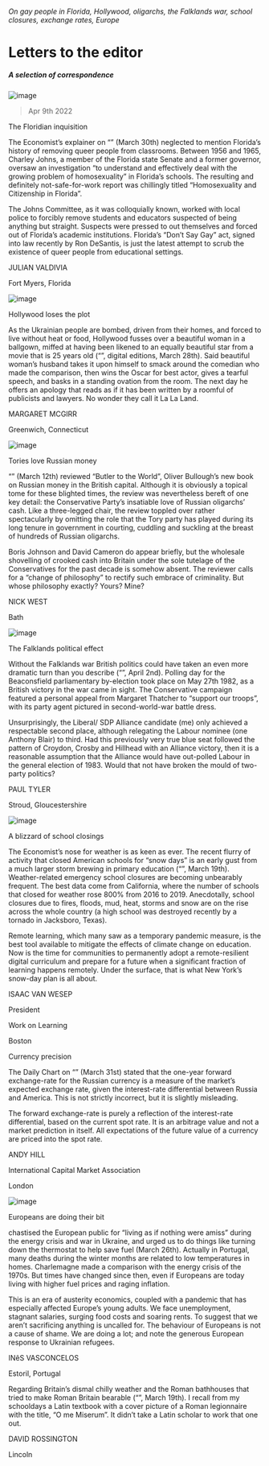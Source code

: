 ###### On gay people in Florida, Hollywood, oligarchs, the Falklands war, school closures, exchange rates, Europe
# Letters to the editor 
##### A selection of correspondence 
![image](images/20220402_blp512.jpg) 
> Apr 9th 2022 

The Floridian inquisition
The Economist’s explainer on “” (March 30th) neglected to mention Florida’s history of removing queer people from classrooms. Between 1956 and 1965, Charley Johns, a member of the Florida state Senate and a former governor, oversaw an investigation “to understand and effectively deal with the growing problem of homosexuality” in Florida’s schools. The resulting and definitely not-safe-for-work report was chillingly titled “Homosexuality and Citizenship in Florida”.

The Johns Committee, as it was colloquially known, worked with local police to forcibly remove students and educators suspected of being anything but straight. Suspects were pressed to out themselves and forced out of Florida’s academic institutions. Florida’s “Don’t Say Gay” act, signed into law recently by Ron DeSantis, is just the latest attempt to scrub the existence of queer people from educational settings.
JULIAN VALDIVIA
Fort Myers, Florida
![image](images/20220402_cup501.jpg) 

Hollywood loses the plot
As the Ukrainian people are bombed, driven from their homes, and forced to live without heat or food, Hollywood fusses over a beautiful woman in a ballgown, miffed at having been likened to an equally beautiful star from a movie that is 25 years old (“”, digital editions, March 28th). Said beautiful woman’s husband takes it upon himself to smack around the comedian who made the comparison, then wins the Oscar for best actor, gives a tearful speech, and basks in a standing ovation from the room. The next day he offers an apology that reads as if it has been written by a roomful of publicists and lawyers. No wonder they call it La La Land.
MARGARET MCGIRR
Greenwich, Connecticut
![image](images/20220312_cud001.jpg) 

Tories love Russian money
“” (March 12th) reviewed “Butler to the World”, Oliver Bullough’s new book on Russian money in the British capital. Although it is obviously a topical tome for these blighted times, the review was nevertheless bereft of one key detail: the Conservative Party’s insatiable love of Russian oligarchs’ cash. Like a three-legged chair, the review toppled over rather spectacularly by omitting the role that the Tory party has played during its long tenure in government in courting, cuddling and suckling at the breast of hundreds of Russian oligarchs.
Boris Johnson and David Cameron do appear briefly, but the wholesale shovelling of crooked cash into Britain under the sole tutelage of the Conservatives for the past decade is somehow absent. The reviewer calls for a “change of philosophy” to rectify such embrace of criminality. But whose philosophy exactly? Yours? Mine?
NICK WEST
Bath
![image](images/20220402_brp002.jpg) 

The Falklands political effect
Without the Falklands war British politics could have taken an even more dramatic turn than you describe (“”, April 2nd). Polling day for the Beaconsfield parliamentary by-election took place on May 27th 1982, as a British victory in the war came in sight. The Conservative campaign featured a personal appeal from Margaret Thatcher to “support our troops”, with its party agent pictured in second-world-war battle dress.
Unsurprisingly, the Liberal/ SDP Alliance candidate (me) only achieved a respectable second place, although relegating the Labour nominee (one Anthony Blair) to third. Had this previously very true blue seat followed the pattern of Croydon, Crosby and Hillhead with an Alliance victory, then it is a reasonable assumption that the Alliance would have out-polled Labour in the general election of 1983. Would that not have broken the mould of two-party politics?
PAUL TYLER
Stroud, Gloucestershire
![image](images/20220319_usp004.jpg) 

A blizzard of school closings
The Economist’s nose for weather is as keen as ever. The recent flurry of activity that closed American schools for “snow days” is an early gust from a much larger storm brewing in primary education (“”, March 19th). Weather-related emergency school closures are becoming unbearably frequent. The best data come from California, where the number of schools that closed for weather rose 800% from 2016 to 2019. Anecdotally, school closures due to fires, floods, mud, heat, storms and snow are on the rise across the whole country (a high school was destroyed recently by a tornado in Jacksboro, Texas).
Remote learning, which many saw as a temporary pandemic measure, is the best tool available to mitigate the effects of climate change on education. Now is the time for communities to permanently adopt a remote-resilient digital curriculum and prepare for a future when a significant fraction of learning happens remotely. Under the surface, that is what New York’s snow-day plan is all about.
ISAAC VAN WESEP
President
Work on Learning
Boston
Currency precision
The Daily Chart on “” (March 31st) stated that the one-year forward exchange-rate for the Russian currency is a measure of the market’s expected exchange rate, given the interest-rate differential between Russia and America. This is not strictly incorrect, but it is slightly misleading.
The forward exchange-rate is purely a reflection of the interest-rate differential, based on the current spot rate. It is an arbitrage value and not a market prediction in itself. All expectations of the future value of a currency are priced into the spot rate.
ANDY HILL
International Capital Market Association
London
![image](images/20220326_eud000.jpg) 

Europeans are doing their bit
chastised the European public for “living as if nothing were amiss” during the energy crisis and war in Ukraine, and urged us to do things like turning down the thermostat to help save fuel (March 26th). Actually in Portugal, many deaths during the winter months are related to low temperatures in homes. Charlemagne made a comparison with the energy crisis of the 1970s. But times have changed since then, even if Europeans are today living with higher fuel prices and raging inflation.
This is an era of austerity economics, coupled with a pandemic that has especially affected Europe’s young adults. We face unemployment, stagnant salaries, surging food costs and soaring rents. To suggest that we aren’t sacrificing anything is uncalled for. The behaviour of Europeans is not a cause of shame. We are doing a lot; and note the generous European response to Ukrainian refugees.
INêS VASCONCELOS
Estoril, Portugal
Regarding Britain’s dismal chilly weather and the Roman bathhouses that tried to make Roman Britain bearable (“”, March 19th). I recall from my schooldays a Latin textbook with a cover picture of a Roman legionnaire with the title, “O me Miserum”. It didn’t take a Latin scholar to work that one out.
DAVID ROSSINGTON
Lincoln
